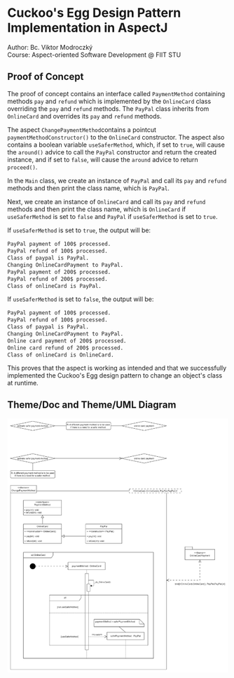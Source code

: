 # Cuckoo's Egg Design Pattern Implementation in AspectJ

Author: Bc. Viktor Modroczký\
Course: Aspect-oriented Software Development @ FIIT STU

## Proof of Concept

The proof of concept contains an interface called `PaymentMethod` containing methods
`pay` and `refund` which is implemented by the `OnlineCard` class overriding the `pay` and
`refund` methods. The `PayPal` class inherits from `OnlineCard` and overrides its
`pay` and `refund` methods.

The aspect `ChangePaymentMethod`contains a pointcut `paymentMethodConstructor()`
to the `OnlineCard` constructor. The aspect also contains a boolean variable
`useSaferMethod`, which, if set to `true`, will cause the `around()` advice to call the
`PayPal` constructor and return the created instance, and if set to `false`, will
cause the `around` advice to return `proceed()`.

In the `Main` class, we create an instance of `PayPal` and call its `pay` and `refund`
methods and then print the class name, which is `PayPal`.

Next, we create an instance of `OnlineCard` and call its `pay` and `refund` methods and
then print the class name, which is `OnlineCard` if `useSaferMethod` is set to `false`
and `PayPal` if `useSaferMethod` is set to `true`.

If `useSaferMethod` is set to `true`, the output will be:

```text
PayPal payment of 100$ processed.
PayPal refund of 100$ processed.
Class of paypal is PayPal.
Changing OnlineCardPayment to PayPal.
PayPal payment of 200$ processed.
PayPal refund of 200$ processed.
Class of onlineCard is PayPal.
```

If `useSaferMethod` is set to `false`, the output will be:

```text
PayPal payment of 100$ processed.
PayPal refund of 100$ processed.
Class of paypal is PayPal.
Changing OnlineCardPayment to PayPal.
Online card payment of 200$ processed.
Online card refund of 200$ processed.
Class of onlineCard is OnlineCard.
```

This proves that the aspect is working as intended and that we successfully implemented
the Cuckoo's Egg design pattern to change an object's class at runtime.

## Theme/Doc and Theme/UML Diagram

![Theme/Doc and Theme/UML Diagram](./theme-doc-uml.png)